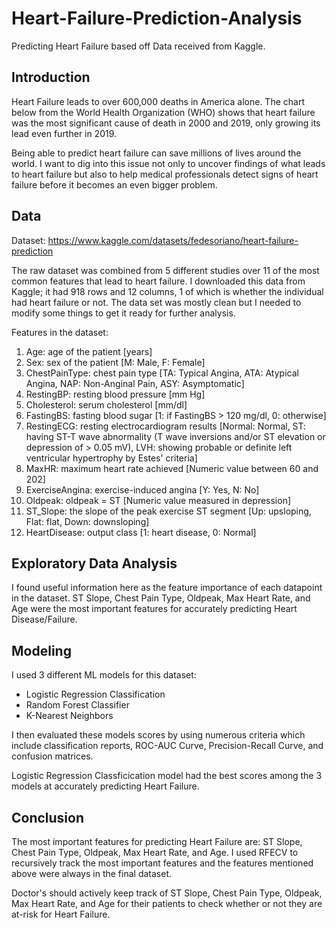 # Heart-Failure-Prediction-Analysis
Predicting Heart Failure based off Data received from Kaggle.


## Introduction
Heart Failure leads to over 600,000 deaths in America alone. The chart below from the World Health Organization (WHO) shows that heart failure was the most significant cause of death in 2000 and 2019, only growing its lead even further in 2019.

Being able to predict heart failure can save millions of lives around the world. I want to dig into this issue not only to uncover findings of what leads to heart failure but also to help medical professionals detect signs of heart failure before it becomes an even bigger problem.


## Data
Dataset: https://www.kaggle.com/datasets/fedesoriano/heart-failure-prediction

The raw dataset was combined from 5 different studies over 11 of the most common features that lead to heart failure. I downloaded this data from Kaggle; it had 918 rows and 12 columns, 1 of which is whether the individual had heart failure or not. The data set was mostly clean but I needed to modify some things to get it ready for further analysis. 
	
Features in the dataset:
1. Age: age of the patient [years]
2. Sex: sex of the patient [M: Male, F: Female]
3. ChestPainType: chest pain type [TA: Typical Angina, ATA: Atypical Angina, NAP: Non-Anginal Pain, ASY: Asymptomatic]
4. RestingBP: resting blood pressure [mm Hg]
5. Cholesterol: serum cholesterol [mm/dl]
6. FastingBS: fasting blood sugar [1: if FastingBS > 120 mg/dl, 0: otherwise]
7. RestingECG: resting electrocardiogram results [Normal: Normal, ST: having ST-T wave abnormality (T wave inversions and/or ST elevation or depression of > 0.05 mV), LVH: showing probable or definite left ventricular hypertrophy by Estes' criteria]
8. MaxHR: maximum heart rate achieved [Numeric value between 60 and 202]
9. ExerciseAngina: exercise-induced angina [Y: Yes, N: No]
10. Oldpeak: oldpeak = ST [Numeric value measured in depression]
11. ST_Slope: the slope of the peak exercise ST segment [Up: upsloping, Flat: flat, Down: downsloping]
12. HeartDisease: output class [1: heart disease, 0: Normal]

## Exploratory Data Analysis

I found useful information here as the feature importance of each datapoint in the dataset. 
ST Slope, Chest Pain Type, Oldpeak, Max Heart Rate, and Age were the most important features for accurately predicting Heart Disease/Failure.

## Modeling

I used 3 different ML models for this dataset:
- Logistic Regression Classification
- Random Forest Classifier
- K-Nearest Neighbors

I then evaluated these models scores by using numerous criteria which include classification reports, ROC-AUC Curve, Precision-Recall Curve, and confusion matrices.

Logistic Regression Classficication model had the best scores among the 3 models at accurately predicting Heart Failure.

## Conclusion

The most important features for predicting Heart Failure are: ST Slope, Chest Pain Type, Oldpeak, Max Heart Rate, and Age.
I used RFECV to recursively track the most important features and the features mentioned above were always in the final dataset.

Doctor's should actively keep track of ST Slope, Chest Pain Type, Oldpeak, Max Heart Rate, and Age for their patients to check whether or not they are at-risk for Heart Failure.

